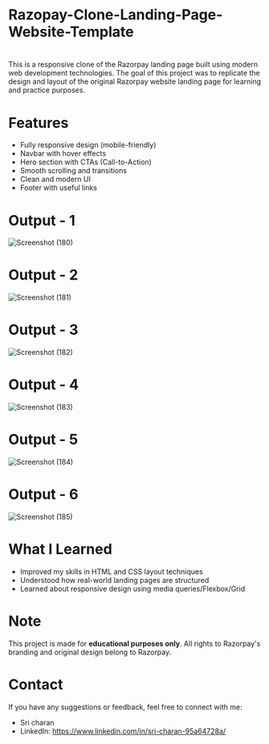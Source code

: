 # Razopay-Clone-Landing-Page-Website-Template

#
 This is a responsive clone of the Razorpay landing page built using modern web development technologies. The goal of this project was to   replicate the design and layout of the original Razorpay website landing page for learning and practice purposes.
 
# Features

   - Fully responsive design (mobile-friendly)
   - Navbar with hover effects
   - Hero section with CTAs (Call-to-Action)
   - Smooth scrolling and transitions
   - Clean and modern UI
   - Footer with useful links

# Output - 1
![Screenshot (180)](https://github.com/QuantumCoding123/Day-71-Razopay-Clone-Landing-Page-Website-Template/assets/166281221/a20ab4f9-3da9-474d-9d78-7e7ac17bfb81)
 
# Output - 2

![Screenshot (181)](https://github.com/QuantumCoding123/Day-71-Razopay-Clone-Landing-Page-Website-Template/assets/166281221/061616c7-3977-462b-8b4e-d4256fe3637c)

# Output - 3

![Screenshot (182)](https://github.com/QuantumCoding123/Day-71-Razopay-Clone-Landing-Page-Website-Template/assets/166281221/b533a057-5f89-44a3-8ea6-366db32df24f)

# Output - 4

![Screenshot (183)](https://github.com/QuantumCoding123/Day-71-Razopay-Clone-Landing-Page-Website-Template/assets/166281221/d5b4496d-04a7-4cda-a0ab-fafa4ea5bf8f)

# Output - 5

![Screenshot (184)](https://github.com/QuantumCoding123/Day-71-Razopay-Clone-Landing-Page-Website-Template/assets/166281221/1c3cfc1f-c2f8-47c8-87df-837f53469a8a)

# Output - 6

![Screenshot (185)](https://github.com/QuantumCoding123/Day-71-Razopay-Clone-Landing-Page-Website-Template/assets/166281221/83f96039-b80d-4b77-aaea-292630ec32b4)


# What I Learned

   - Improved my skills in HTML and CSS layout techniques
   - Understood how real-world landing pages are structured
   - Learned about responsive design using media queries/Flexbox/Grid

# Note

This project is made for **educational purposes only**. All rights to Razorpay's branding and original design belong to Razorpay.

# Contact

If you have any suggestions or feedback, feel free to connect with me:

   - Sri charan
   - LinkedIn: https://www.linkedin.com/in/sri-charan-95a64728a/
